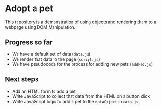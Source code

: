# Adopt a pet

This repository is a demonstration of using objects and rendering them to a webpage using DOM Manipulation.

## Progress so far

- We have a default set of data (`data.js`)
- We render that data to the page (`script.js`)
- We have pseudocode for the process for adding new pets (`addPet.js`)

## Next steps

- Add an HTML form to add a pet
- Write JavaScript to collect that data from the HTML on a button click
- Write JavaScript logic to add a pet to the `dataObject` in `data.js`
